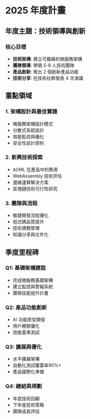 # 2025 年度計畫

## 年度主題：技術領導與創新

### 核心目標
- **技術架構**: 建立可擴展的微服務架構
- **團隊領導**: 帶領 5-8 人技術團隊  
- **產品創新**: 推出 2 個創新產品功能
- **技術分享**: 在技術社群發表 4 次演講

## 重點領域

### 1. 架構設計與最佳實踐
- 微服務架構設計模式
- 分散式系統設計
- 效能監控與優化
- 安全性設計原則

### 2. 新興技術探索
- AI/ML 在產品中的應用
- WebAssembly 技術評估
- 邊緣運算解決方案
- 區塊鏈技術可行性研究

### 3. 團隊與流程
- 敏捷開發流程優化
- 程式碼品質提升
- 技術債務管理
- 知識分享與文件化

## 季度里程碑

### Q1: 基礎架構建設
- 完成微服務基礎架構
- 建立監控與警報系統
- 團隊技能提升計畫

### Q2: 產品功能創新  
- AI 功能原型開發
- 用戶體驗優化
- 效能基準測試

### Q3: 擴展與優化
- 水平擴展架構
- 自動化測試覆蓋率90%+
- 產品國際化準備

### Q4: 總結與規劃
- 年度技術回顧
- 下年度技術策略
- 團隊成長評估


